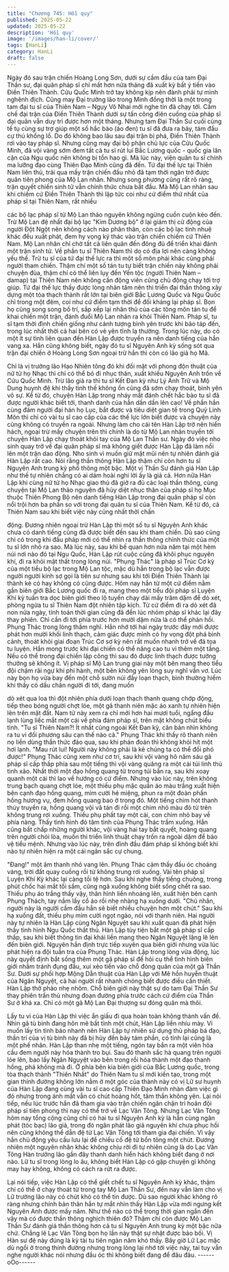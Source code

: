 ```yaml
---
title: "Chương 745: Hồi quy"
published: 2025-05-22
updated: 2025-05-22
description: 'Hồi quy'
image: '/images/han-li/cover/'
tags: [HanLi]
category: HanLi
draft: false
---
```


Ngày đó sau trận chiến Hoàng Long Sơn, dưới sự cầm đầu của
tam Đại Thần sư, đại quân pháp sĩ chỉ mất hơn nửa tháng đã xuất
kỳ bất ý tiến vào Điền Thiên Thành.
Cửu Quốc Minh trở tay không kịp nên đành phải tự mình nghênh
địch.
Cũng may Đại trưởng lão trong Minh đồng thời là một trong tam
đại tu sĩ của Thiên Nam – Ngụy Vô Nhai mới nghe tin đã chạy tới.
Cấm chế đại trận của Điền Thiên Thành dưới sự tấn công điên
cuồng của pháp sĩ đại quân vẫn duy trì được hơn một tháng.
Nhưng tam Đại Thần Sư cuối cùng tề tụ cùng sự trợ giúp một số
hắc bào (áo đen) tu sĩ đã đưa ra bảy, tám đầu cự thú khổng lồ. Do
đó không bao lâu sau đại trận bị phá, Điền Thiên Thành rơi vào
tay pháp sĩ.
Nhưng cũng may đại bộ phận chủ lực của Cửu Quốc Minh, đã vội
vàng sớm đem tất cả tu sĩ rút lui Bắc Lương quốc - quốc gia lân
cận của Ngu quốc nên không bị tổn hao gì.
Mà lúc này, viện quân tu sĩ chính ma lưỡng đạo cùng Thiên Đạo
Minh cũng đã đến.
Tứ đại thế lực tại Thiên Nam liên thủ, trải qua mấy trận chiến đấu
nhỏ đã tạm thời ngăn trở được quân tiên phong của Mộ Lan
nhân.
Nhưng song phương cũng rất rõ ràng, trận quyết chiến sinh tử
vẫn chính thức chưa bắt đầu.
Mà Mộ Lan nhân sau khi chiếm cứ Điền Thiên Thành thì lập tức
coi như cứ điểm thứ nhất của pháp sĩ tại Thiên Nam, rất nhiều

các bộ lạc pháp sĩ từ Mộ Lan thảo nguyên không ngừng cuồn
cuộn kéo đến.
Trừ Mộ Lan đệ nhất đại bộ lạc "Kim Dương bộ" ở lại giám thị cử
động của người Đột Ngột nên không cách nào phân thân, còn các
bộ lạc tinh nhuệ khác đều xuất phát, đem hy vọng ký thác vào
trận chiến chiếm cứ Thiên Nam.
Mộ Lan nhân chỉ chờ tất cả liên quân đến đông đủ để triển khai
đánh một trận sinh tử.
Về phần tu sĩ Thiên Nam thì do có địa lợi nên càng không yếu
thế.
Trừ tu sĩ của tứ đại thế lực ra thì một số môn phái khác cũng phái
người tham chiến. Thậm chí một số tán tu tự biết trận chiến này
không phải chuyện đùa, thậm chí có thể liên lụy đến Yến tộc
(người Thiên Nam – damap) tại Thiên Nam nên không cần động
viên cũng chủ động chạy tới trợ giúp.
Tứ đại thế lực thấy được lòng nhân tâm nên thi triển đại thần
thông xây dựng một tòa thạch thành rất lớn tại biên giới Bắc
Lương Quốc và Ngu Quốc chỉ trong một đêm, coi như cứ điểm
tạm thời để đối kháng lại pháp sĩ.
Bọn họ cũng song song bố trí, sắp xếp lại nhân thủ của các tông
môn tán tu để khai chiến một trận, đánh đuổi Mộ Lan nhân ra khỏi
Thiên Nam.
Pháp sĩ, tu sĩ tạm thời đình chiến giống như cảnh tượng bình yên
trước khi bão táp đến, trong lúc nhất thời cả hai bên có vẻ yên
tĩnh lạ thường.
Trong lúc này, do có một ít sự tình liên quan đến Hàn Lập được
truyền ra nên danh tiếng của hắn vang xa.
Hắn cũng không biết, ngày đó tu sĩ Nguyên Anh kỳ sống sót qua
trận đại chiến ở Hoàng Long Sơn ngoại trừ hắn thì còn có lão giả
họ Mã.

Chỉ là vị trưởng lão Hạo Nhiên tông đó khi đối mặt với phong độn
thuật của nữ tử họ Nhạc thì chỉ có thể bỏ đi nhục thân, xuất khiếu
Nguyên Anh trốn về Cửu Quốc Minh.
Trừ lão giả ra thì tu sĩ Kết Đan kỳ như Lý Anh Trữ và Mộ Dung
huynh đệ khi thấy tình thế không ổn cũng đã sớm chạy thoát, bình
yên vô sự.
Kể từ đó, chuyện Hàn Lập trong nháy mắt đánh chết hắc bào tu sĩ
đã được người khác biết tới, thanh danh của hắn dần dần lên
cao!
Về phần hắn cùng đám người đại hán họ Lục, bắt được và tiêu
diệt gian tế trong Quỷ Linh Môn thì chỉ có vài tu sĩ cao cấp của
các thế lực lớn biết được và chuyện này cũng không có truyền ra
ngoài.
Nhưng làm cho cái tên Hàn Lập trở nên hiển hách, ngoại trừ mấy
chuyện trên thì chính là do từ Mộ Lan nhân truyền tới chuyện Hàn
Lập chạy thoát khỏi tay của Mộ Lan Thần sư.
Ngày đó việc nho sinh quay trở về đại quân pháp sĩ mà không
giết được Hàn Lập đã làm nổi lên một trận dao động.
Nho sinh vì muốn giữ mặt mũi nên tự nhiên đánh giá Hàn Lập rất
cao.
Nói rằng thần thông Hàn Lập thậm chí còn hơn tu sĩ Nguyên Anh
trung kỳ phổ thông một bậc.
Một vị Thần Sư đánh giá Hàn Lập như thế tự nhiên chẳng có ai
dám hoài nghi lời ấy là giả cả.
Hơn nữa Hàn Lập khi cùng nữ tử họ Nhạc giao thủ đã giở ra đủ
các loại thần thông, cùng chuyện tại Mộ Lan thảo nguyên đã hủy
diệt nhục thân của pháp sĩ họ Mục thuộc Thiên Phong Bộ nên
danh tiếng Hàn Lập trong đại quân pháp sĩ còn nổi trội hơn ba
phần so với trong đại quân tu sĩ của Thiên Nam.
Kể từ đó, cả Thiên Nam sau khi biết việc này cũng nhất thời chấn

động.
Đương nhiên ngoại trừ Hàn Lập thì một số tu sĩ Nguyên Anh khác
chưa có danh tiếng cũng đã được biết đến sau khi tham chiến.
Dù sao cũng chỉ có trong khi đấu pháp mới có thể nhìn ra thần
thông chính thức của một tu sĩ lớn nhỏ ra sao.
Mà lúc này, sau khi bế quan hơn nửa năm tại một hẻm núi nơi
nào đó tại Ngu Quốc, Hàn Lập rút cuộc cũng đã khôi phục nguyên
khí, đi ra khỏi mật thất trong lòng núi.
"Phụng Thác" là pháp sĩ Trúc Cơ kỳ của một tiểu bộ lạc trong Mộ
Lan tộc, mặc dù hắn trong bộ lạc vẫn được người người kính sợ
gọi là tiên sư nhưng sau khi tới Điền Thiên Thành lại thành kẻ có
hay không có cũng được.
Hôm nay hắn từ một cứ điểm nằm gần biên giới Bắc Lương quốc
đi ra, mang theo một tiểu đội pháp sĩ Luyện Khí kỳ tuần tra dọc
biên giới theo lộ tuyến chạy dài mấy trăm dặm để dò xét, phòng
ngừa tu sĩ Thiên Nam đột nhiên tập kích.
Từ cứ điểm đi ra dò xét đã non nửa ngày, tính toán thời gian cũng
đã đến lúc nhóm pháp sĩ khác lại đây thay phiên. Chỉ cần đi tới
phía trước hơn mười dặm nữa là có thể phản hồi. Phụng Thác
trong lòng thầm nghĩ.
Hắn nhớ tới hai ngày trước đây mới được phát hơn mười khối
linh thạch, cảm giác được mình có hy vọng đột phá bình cảnh,
thoát khỏi giai đoạn Trúc Cơ sơ kỳ nên rất muốn nhanh trở về đả
tọa tu luyện. Hắn mong trước khi đại chiến có thể nâng cao tu vi
thêm một tầng. Nếu có thể trong đại chiến lập công thì sau đó
được linh thạch được tưởng thưởng sẽ không ít.
Vị pháp sĩ Mộ Lan trung giai này một bên mang theo tiểu đội
chậm rãi ngự khí phi hành, một bên không yên lòng suy nghĩ vẩn
vơ.
Lúc này bọn họ vừa bay đến một chỗ sườn núi đầy loạn thạch,
bình thường hiếm khi thấy có dấu chân người đi tới, đang muốn

dò xét qua loa thì đột nhiên phía dưới loạn thạch thanh quang
chớp động, tiếp theo bóng người chợt lóe, một gã thanh niên mặc
áo xanh tự nhiên hiện lên trên mặt đất.
Nam tử này xem ra chỉ mới hơn hai mươi tuổi, ngẩng đầu lạnh
lùng liếc mắt một cái về phía đám pháp sĩ, trên mặt không chút
biểu tình.
"Tu sĩ Thiên Nam?! Ít nhất cũng ngoài Kết Đan kỳ, căn bản nhìn
không ra tu vi đối phương sâu cạn thế nào cả." Phụng Thác khi
thấy rõ thanh niên nọ liền dùng thần thức đảo qua, sau khi phán
đoán thì không khỏi hít một hơi lạnh.
"Mau rút lui! Người này không phải là kẻ chúng ta có thể đối phó
được!"
Phụng Thác cũng xem như cơ trí, sau khi vội vàng hô năm sáu gã
pháp sĩ cấp thấp phía sau một tiếng thì vội vàng quăng ra một cái
túi linh thú tinh xảo.
Nhất thời một đạo hồng quang từ trong túi bắn ra, sau khi xoay
quanh một cái thì lao về hướng có cứ điểm.
Nhưng vào lúc này, trên không trung bạch quang chợt lóe, một
thiếu phụ mặc quần áo màu trắng xuất hiện bên cạnh đạo hồng
quang, mỉm cười hé miệng, phun ra một đoàn phấn hồng hương
vụ, đem hồng quang bao ở trong đó.
Một tiếng chim hót thanh thúy truyền ra, hồng quang vội vã tán đi
rồi một chim nhỏ màu đỏ từ trên không trung rơi xuống.
Thiếu phụ phất tay một cái, con chim nhỏ bay về phía nàng.
Thấy tình hình đó tâm tình của Phụng Thác trầm xuống. Hắn cũng
bất chấp những người khác, vội vàng hai tay bắt quyết, hoàng
quang trên người chói lòa, muốn thi triển linh thuật chạy trốn ra
ngoài dặm để bảo vệ tiểu mệnh.
Nhưng vào lúc này, trên đỉnh đầu đám pháp sĩ không biết khi nào
tự nhiên hiện ra một cái ngân sắc cự chung.

"Đang!" một âm thanh nhỏ vang lên.
Phụng Thác cảm thấy đầu óc choáng váng, trời đất quay cuồng
rồi từ không trung rơi xuống.
Vài tên pháp sĩ Luyện Khí Kỳ khác lại càng tồi tệ hơn. Sau khi
nghe thấy tiếng chuông, trong phút chốc hai mắt tối sầm, cũng
ngã xuống không biết sống chết ra sao.
Thiếu phụ áo trắng thấy vậy, thân hình liền nhoáng lên, xuất hiện
bên cạnh Phụng Thách, tay nắm lấy cổ áo rồi nhẹ nhàng hạ
xuống dưới.
"Chủ nhân, người này là người cầm đầu hẳn sẽ biết nhiều chuyện
hơn một chút." Sau khi hạ xuống đất, thiếu phụ mỉm cười ngọt
ngào, nói với thanh niên.
Hai người này tự nhiên là Hàn Lập cùng Ngân Nguyệt sau khi
xuất quan đã phát hiện thấy tình hình Ngu Quốc thất thủ.
Hàn Lập tùy tiện bắt một gã pháp sĩ cấp thấp, sau khi biết thông
tin đại khái liền mang theo Ngân Nguyệt lặng lẽ lẻn đến biên giới.
Nguyên hắn định trực tiếp xuyên qua biên giới nhưng vừa lúc
phát hiện ra đội tuần tra của Phụng Thác.
Hàn Lập trong lòng vừa động, lúc này quyết định bắt sống thêm
một gã pháp sĩ để hỏi cụ thể tình hình biên giới nhằm tránh đụng
đầu, xui xẻo tiến vào chỗ đóng quân của một gã Thần Sư.
Dưới sự phối hợp Mộng Dẫn thuật của Hàn Lập với Mê hồn
huyễn thuật của Ngân Nguyệt, cả hai người rất nhanh chóng biết
được điều cần thiết.
Hàn Lập thở phào nhẹ nhõm.
Chỗ biên giới này thật sự do tam Đại Thần Sư thay phiên trấn thủ
nhưng đoạn đường phía trước cách cứ điểm của Thần Sư ở khá
xa. Chỉ có một gã Mộ Lan Đại thượng sư đóng quân mà thôi.

Lấy tu vi của Hàn Lập thì việc ẩn giấu đi qua hoàn toàn không
thành vấn đề.
Nhìn gã tù binh đang hôn mê bất tỉnh một chút, Hàn Lập liền nhíu
mày.
Vi muốn lấy tin tình báo nhanh nên Hàn Lập tự nhiên sử dụng thủ
pháp bá đạo, thần trí của vị tù binh này đã bị hủy đến bảy tám
phần, có tỉnh lại cũng là một phế nhân.
Hàn Lập than nhẹ một tiếng, ngón tay bắn ra một viên hỏa cầu
đem người này hóa thành tro bụi.
Sau đó thanh sắc hà quang trên người lóe lên, bao lấy Ngân
Nguyệt vào bên trong rồi hóa thành một đạo thanh hồng, phá
không mà đi.
Ở phía bên kia biên giới của Bắc Lương quốc, trong tòa thạch
thành "Thiên Nhất" do Thiên Nam tu sĩ mới kiến tạo, trong một
gian thính đường không lớn nằm ở một góc của thành này có vị
Lữ sư huynh của Hàn Lập đang cùng vài tu sĩ cao cấp Thiên Đạo
Minh nhàn đàm việc gì đó nhưng trong ánh mắt vẫn có chút
hoảng hốt, tâm thần không yên.
Lại nói tiếp, nếu lúc trước hắn đã tham gia vào trận chiến ngăn
chặn trì hoãn đội pháp sĩ tiên phong thì nay có thể trở về Lạc Vân
Tông.
Nhưng Lạc Vân Tông hôm nay tổng cộng cũng chỉ có hai tu sĩ
Nguyên Anh kỳ là hắn cùng ngân phát (tóc bạc) lão giả, trong đó
ngân phát lão giả nguyên khí chưa phục hồi nên cũng không thể
dẫn đệ tử Lạc Vân Tông tới tham gia đại chiến. Vì vậy hắn chủ
động yêu cầu lưu lại để chiếu cố đệ tử bổn tông một chút.
Đương nhiên một nguyên nhân khác không chịu rời đi tự nhiên
cũng là do Lạc Vân Tông Hàn trưởng lão gần đây thanh danh
hiển hách không biết đang ở nơi nào. Lữ tu sĩ trong lòng lo âu,
không biết Hàn Lập có gặp chuyện gì không may hay không,
không có cách ra rứt ra được.

Lại nói tiếp, việc Hàn Lập có thể giết chết tu sĩ Nguyên Anh kỳ
khác, thậm chí có thể ở chạy thoát từ trong tay Mộ Lan Thần Sư,
đến nay vẫn làm cho vị Lữ trưởng lão này có chút khó có thể tin
được.
Dù sao người khác không rõ ràng nhưng chính bản thân hắn tự
mắt nhìn thấy Hàn Lập vừa mới ngưng kết Nguyên Anh được
mấy năm. Như thế nào có thể trong thời gian ngắn đến vậy mà có
được thần thông nghịch thiên đó? Thậm chí còn được Mộ Lan
Thần Sư đánh giá thần thông hơn cả tu sĩ Nguyên Anh trung kỳ
một bậc nữa chứ.
Chẳng lẽ Lạc Vân Tông bọn họ lần này thật sự nhặt được bảo
bối. Vị Hàn sư đệ này đúng là kỳ tài tu tiên ngàn năm khó thấy.
Bây giờ Lữ Lạc mặc dù ngồi ở trong thính đường nhưng trong
lòng lại nhớ tới việc này, tai tuy vẫn nghe người khác nói nhưng
đầu óc thì không biết đang để đâu đâu.
------oOo------
